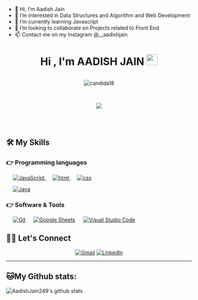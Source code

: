 - 👋 Hi, I’m Aadish Jain
- 👀 I’m interested in Data Structures and Algorithm and Web Development
- 🌱 I’m currently learning Javascript
- 💞️ I’m looking to collaborate on Projects related to Front End 
- 📫 Contact me on my Instagram @__aadishjain

<!---
AadishJain249/AadishJain249 is a ✨ special ✨ repository because its `README.md` (this file) appears on your GitHub profile.
You can click the Preview link to take a look at your changes.
--->
<h1 align="center">Hi , I'm AADISH JAIN <img src="https://media.giphy.com/media/hvRJCLFzcasrR4ia7z/giphy.gif" width="30"></h1>

<p align="center">
 <a href="https://github.com/AadishJain249"><img src=""></a>
	</p>
 
 <p align="center"> <img src="https://gpvc.arturio.dev/AadishJain249" alt="candida18" > </p>

 <br>
<p  align="center"> 
<img src="https://media0.giphy.com/media/u2pmTWUi0MXjyrMaVj/giphy.gif?cid=ecf05e47wbppki9gp9j0nvti61359ei6575hvb1ao4ar7jz4&rid=giphy.gif&ct=g">
</p>
<br>
<br>


## 🛠️ My Skills

### 👉 Programming languages

<p align="left"> 
   &emsp;
  <a href="https://developer.mozilla.org/en-US/docs/Web/JavaScript" target="_blank"> 
     <img  alt="JavaScript" src="https://img.shields.io/badge/JavaScript%20-%23F7DF1E.svg?logo=javascript&logoColor=black">
   </a>
  &emsp;
  <a href="https://www.w3schools.com/html/" target="_blank"> 
    <img alt="html" src="https://img.shields.io/badge/HTML5-E34F26?style=for-the-badge&logo=html5&logoColor=white">
  </a>
   &emsp;
  <a href="https://www.w3schools.com/w3css/defaulT.asp">
    <img alt="css" src="https://img.shields.io/badge/CSS-239120?&style=for-the-badge&logo=css3&logoColor=white"/>
  </a>

  &emsp;
  <a href="https://www.w3schools.com/java/" target="_blank"> 
    <img alt="Java" src="https://img.shields.io/badge/Java%20-%2300599C.svg?logo=c%2B%2B&logoColor=white">
  </a> 
</p>

### 👉 Software & Tools
 
<p>
 &emsp;
    <a href="#"><img alt="Git" src="https://img.shields.io/badge/Git%20-%23F05033.svg?logo=git&logoColor=white"></a>
  &emsp;
    <a href="#"><img alt="Google Sheets" src="https://img.shields.io/badge/Google%20Sheets%20-%2334A853.svg?logo=google%20sheets&logoColor=white"></a>
  &emsp;
    <a href="#"><img alt="Visual Studio Code" src="https://img.shields.io/badge/Visual%20Studio%20Code-0078d7.svg?logo=visual-studio-code&logoColor=white"></a>
  &emsp;
</p>

## 🙋‍♀️ Let's Connect
<p align="center">
	<a href="mailto:aadishjain360@gmail.com"><img src="https://img.shields.io/badge/gmail-%23D14836.svg?&style=for-the-badge&logo=gmail&logoColor=white" alt="Gmail"/></a>
	  <a href="https://www.instagram.com/__aadishjain?r=nametag"><img src="https://img.shields.io/badge/Instagram-E4405F?style=for-the-badge&logo=instagram&logoColor=white"  alt="LinkedIn"/></a>
	
</p>

<hr>

## 🐱My Github stats:
![AadishJain249's github stats](https://github-readme-stats.vercel.app/api?username=AadishJain249&show_icons=true&title_color=ffc857&icon_color=8ac926&text_color=daf7dc&bg_color=151515&hide=["stars"]) 
